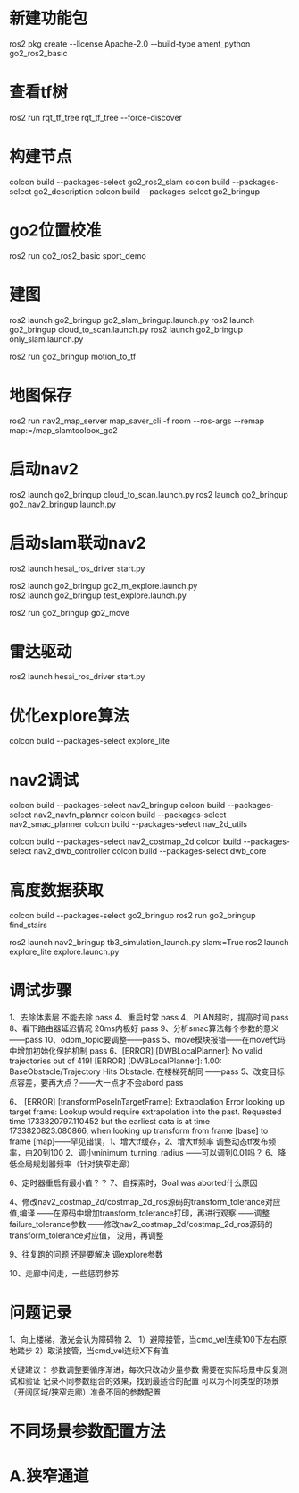 # 新建功能包
ros2 pkg create --license Apache-2.0 --build-type ament_python go2_ros2_basic

# 查看tf树
ros2 run rqt_tf_tree rqt_tf_tree --force-discover

# 构建节点
colcon build --packages-select go2_ros2_slam
colcon build --packages-select go2_description
colcon build --packages-select go2_bringup

# go2位置校准
ros2 run go2_ros2_basic sport_demo 

# 建图
ros2 launch go2_bringup go2_slam_bringup.launch.py 
ros2 launch go2_bringup cloud_to_scan.launch.py
ros2 launch go2_bringup only_slam.launch.py 

ros2 run go2_bringup motion_to_tf 

# 地图保存
ros2 run nav2_map_server map_saver_cli -f room --ros-args --remap map:=/map_slamtoolbox_go2

# 启动nav2
ros2 launch go2_bringup cloud_to_scan.launch.py
ros2 launch go2_bringup go2_nav2_bringup.launch.py

# 启动slam联动nav2
ros2 launch hesai_ros_driver start.py

ros2 launch go2_bringup go2_m_explore.launch.py 	
ros2 launch go2_bringup test_explore.launch.py 

ros2 run go2_bringup go2_move

# 雷达驱动
ros2 launch hesai_ros_driver start.py


# 优化explore算法
colcon build --packages-select explore_lite

# nav2调试

colcon build --packages-select nav2_bringup
colcon build --packages-select nav2_navfn_planner
colcon build --packages-select nav2_smac_planner
colcon build --packages-select nav_2d_utils

colcon build --packages-select nav2_costmap_2d
colcon build --packages-select nav2_dwb_controller
colcon build --packages-select dwb_core


# 高度数据获取
colcon build --packages-select go2_bringup
ros2 run go2_bringup find_stairs

ros2 launch nav2_bringup tb3_simulation_launch.py slam:=True
ros2 launch explore_lite explore.launch.py

# 调试步骤
1、去除体素层 不能去除 pass
4、重启时常   pass
4、PLAN超时，提高时间 pass
8、看下路由器延迟情况 20ms内极好 pass
9、分析smac算法每个参数的意义——pass
10、odom_topic要调整——pass
5、move模块报错——在move代码中增加初始化保护机制 pass
6、[ERROR] [DWBLocalPlanner]: No valid trajectories out of 419! 
[ERROR] [DWBLocalPlanner]: 1.00: BaseObstacle/Trajectory Hits Obstacle.  在楼梯死胡同 ——pass
5、改变目标点容差，要再大点？——大一点才不会abord pass 

6、 [ERROR] [transformPoseInTargetFrame]: Extrapolation Error looking up target frame: Lookup would require extrapolation into the past.  Requested time 1733820797.110452 but the earliest data is at time 1733820823.080866, when looking up transform from frame [base] to frame [map]——罕见错误，1、增大tf缓存，2、增大tf频率
调整动态tf发布频率，由20到100
2、调小minimum_turning_radius ——可以调到0.01吗？
6、降低全局规划器频率（针对狭窄走廊）



6、定时器重启有最小值？？
7、自探索时，Goal was aborted什么原因


4、修改nav2_costmap_2d/costmap_2d_ros源码的transform_tolerance对应值,编译
——在源码中增加transform_tolerance打印，再进行观察
——调整failure_tolerance参数
——修改nav2_costmap_2d/costmap_2d_ros源码的transform_tolerance对应值，  没用，再调整






9、往复跑的问题 还是要解决 调explore参数

10、走廊中间走，一些惩罚参苏



# 问题记录

1、向上楼梯，激光会认为障碍物
2、
1）避障接管，当cmd_vel连续100下左右原地踏步
2）取消接管，当cmd_vel连续X下有值







关键建议：
参数调整要循序渐进，每次只改动少量参数
需要在实际场景中反复测试和验证
记录不同参数组合的效果，找到最适合的配置
可以为不同类型的场景（开阔区域/狭窄走廊）准备不同的参数配置




# 不同场景参数配置方法
# A.狭窄通道

